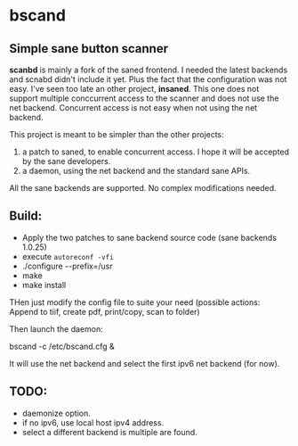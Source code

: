 # bscand
Simple sane button scanner
--------------------------

**scanbd** is mainly a fork of the saned frontend. I needed the latest backends and scnabd didn't include it yet. Plus the fact that the configuration was not easy.
I've seen too late an other project, **insaned**.  This one does not support multiple conccurrent access to the scanner and does not use the net backend. Concurrent access is not easy when not using the net backend.


This project is meant to be simpler than the other projects:

1. a patch to saned, to enable concurrent access. I hope it will be accepted by the sane developers.
2. a daemon, using the net backend and the standard sane APIs.

All the sane backends are supported. No complex modifications needed.


Build:
------

* Apply the two patches to sane backend source code (sane backends 1.0.25)
* execute ``autoreconf -vfi``
* ./configure --prefix=/usr
* make
* make install


THen just modify the config file to suite your need (possible actions: Append to tiif, create pdf, print/copy, scan to folder)

Then launch the daemon:

bscand -c /etc/bscand.cfg &

It will use the net backend and select the first ipv6 net backend (for now).


TODO:
-----
* daemonize option.
* if no ipv6, use local host ipv4 address.
* select a different backend is multiple are found.


